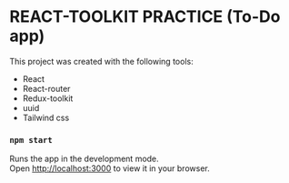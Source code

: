 # REACT-TOOLKIT PRACTICE (To-Do app)

This project was created with the following tools:

- React
- React-router
- Redux-toolkit
- uuid
- Tailwind css

### `npm start`

Runs the app in the development mode.\
Open [http://localhost:3000](http://localhost:3000) to view it in your browser.
